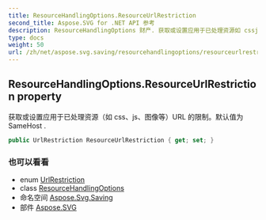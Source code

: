 ```yaml
---
title: ResourceHandlingOptions.ResourceUrlRestriction
second_title: Aspose.SVG for .NET API 参考
description: ResourceHandlingOptions 财产. 获取或设置应用于已处理资源如 cssjs图像等URL 的限制默认值为SameHost .
type: docs
weight: 50
url: /zh/net/aspose.svg.saving/resourcehandlingoptions/resourceurlrestriction/
---
```

## ResourceHandlingOptions.ResourceUrlRestriction property

获取或设置应用于已处理资源（如 css、js、图像等）URL 的限制。默认值为SameHost .

```csharp
public UrlRestriction ResourceUrlRestriction { get; set; }
```

### 也可以看看

* enum [UrlRestriction](../../urlrestriction/)
* class [ResourceHandlingOptions](../)
* 命名空间 [Aspose.Svg.Saving](../../resourcehandlingoptions/)
* 部件 [Aspose.SVG](../../../)


